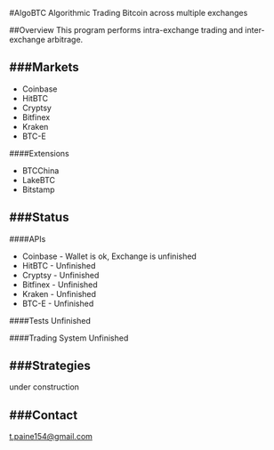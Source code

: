 #AlgoBTC
Algorithmic Trading Bitcoin across multiple exchanges

##Overview
This program performs intra-exchange trading and inter-exchange arbitrage.

###Markets
---

- Coinbase
- HitBTC
- Cryptsy
- Bitfinex
- Kraken
- BTC-E

####Extensions

- BTCChina
- LakeBTC
- Bitstamp

###Status
---
####APIs
- Coinbase - Wallet is ok, Exchange is unfinished
- HitBTC - Unfinished
- Cryptsy - Unfinished
- Bitfinex - Unfinished
- Kraken - Unfinished
- BTC-E - Unfinished

####Tests
Unfinished

####Trading System
Unfinished


###Strategies
---

under construction

###Contact
---

t.paine154@gmail.com

